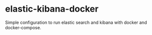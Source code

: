 # elastic-kibana-docker
Simple configuration to run elastic search and kibana with docker and docker-compose.
